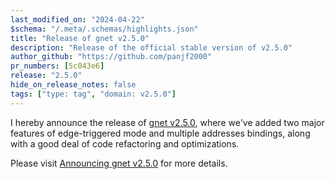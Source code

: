```yaml
---
last_modified_on: "2024-04-22"
$schema: "/.meta/.schemas/highlights.json"
title: "Release of gnet v2.5.0"
description: "Release of the official stable version of v2.5.0"
author_github: "https://github.com/panjf2000"
pr_numbers: [5c043e6]
release: "2.5.0"
hide_on_release_notes: false
tags: ["type: tag", "domain: v2.5.0"]
---
```


I hereby announce the release of [gnet v2.5.0](https://github.com/panjf2000/gnet/releases/tag/v2.5.0), where we've added two major features of edge-triggered mode and multiple addresses bindings, along with a good deal of code refactoring and optimizations.

Please visit [Announcing gnet v2.5.0](https://gnet.host/blog/announcing-gnet-v2-5-0/) for more details.